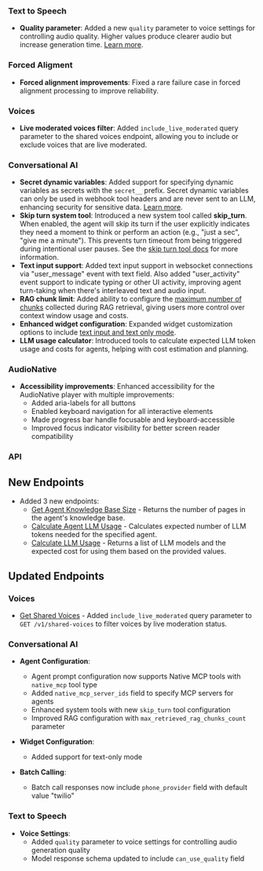 ### Text to Speech

- **Quality parameter**: Added a new `quality` parameter to voice settings for controlling audio quality. Higher values produce clearer audio but increase generation time. [Learn more](/docs/api-reference/text-to-speech/convert#request.body.voice_settings.quality).

### Forced Aligment
- **Forced alignment improvements**: Fixed a rare failure case in forced alignment processing to improve reliability.

### Voices

- **Live moderated voices filter**: Added `include_live_moderated` query parameter to the shared voices endpoint, allowing you to include or exclude voices that are live moderated.

### Conversational AI

- **Secret dynamic variables**: Added support for specifying dynamic variables as secrets with the `secret__` prefix. Secret dynamic variables can only be used in webhook tool headers and are never sent to an LLM, enhancing security for sensitive data. [Learn more](/docs/conversational-ai/customization/personalization/dynamic-variables#secret-dynamic-variables).
- **Skip turn system tool**: Introduced a new system tool called **skip_turn**. When enabled, the agent will skip its turn if the user explicitly indicates they need a moment to think or perform an action (e.g., "just a sec", "give me a minute"). This prevents turn timeout from being triggered during intentional user pauses. See the [skip turn tool docs](/docs/conversational-ai/customization/tools/system-tools/skip-turn) for more information.
- **Text input support**: Added text input support in websocket connections via "user_message" event with text field. Also added "user_activity" event support to indicate typing or other UI activity, improving agent turn-taking when there's interleaved text and audio input.
- **RAG chunk limit**: Added ability to configure the [maximum number of chunks](/docs/api-reference/agents/create#request.body.conversation_config.agent.prompt.rag.max_retrieved_rag_chunks_count) collected during RAG retrieval, giving users
  more control over context window usage and costs.
- **Enhanced widget configuration**: Expanded widget customization options to include [text input and text only mode](/docs/api-reference/widget/get#response.body.widget_config.text_only).
- **LLM usage calculator**: Introduced tools to calculate expected LLM token usage and costs for agents, helping with cost estimation and planning.

### AudioNative

- **Accessibility improvements**: Enhanced accessibility for the AudioNative player with multiple improvements:
  - Added aria-labels for all buttons
  - Enabled keyboard navigation for all interactive elements
  - Made progress bar handle focusable and keyboard-accessible
  - Improved focus indicator visibility for better screen reader compatibility

### API

<Accordion title="View API changes">

## New Endpoints

- Added 3 new endpoints:
  - [Get Agent Knowledge Base Size](/docs/conversational-ai/api-reference/knowledge-base/size) - Returns the number of pages in the agent's knowledge base.
  - [Calculate Agent LLM Usage](/docs/conversational-ai/api-reference/llm-usage/calculate) - Calculates expected number of LLM tokens needed for the specified agent.
  - [Calculate LLM Usage](/docs/conversational-ai/api-reference/llm-usage/calculate) - Returns a list of LLM models and the expected cost for using them based on the provided values.

## Updated Endpoints

### Voices

- [Get Shared Voices](/docs/api-reference/voices#get-shared-voices) - Added `include_live_moderated` query parameter to `GET /v1/shared-voices` to filter voices by live moderation status.

### Conversational AI

- **Agent Configuration**:

  - Agent prompt configuration now supports Native MCP tools with `native_mcp` tool type
  - Added `native_mcp_server_ids` field to specify MCP servers for agents
  - Enhanced system tools with new `skip_turn` tool configuration
  - Improved RAG configuration with `max_retrieved_rag_chunks_count` parameter

- **Widget Configuration**:

  - Added support for text-only mode

- **Batch Calling**:
  - Batch call responses now include `phone_provider` field with default value "twilio"

### Text to Speech

- **Voice Settings**:
  - Added `quality` parameter to voice settings for controlling audio generation quality
  - Model response schema updated to include `can_use_quality` field
</Accordion>
